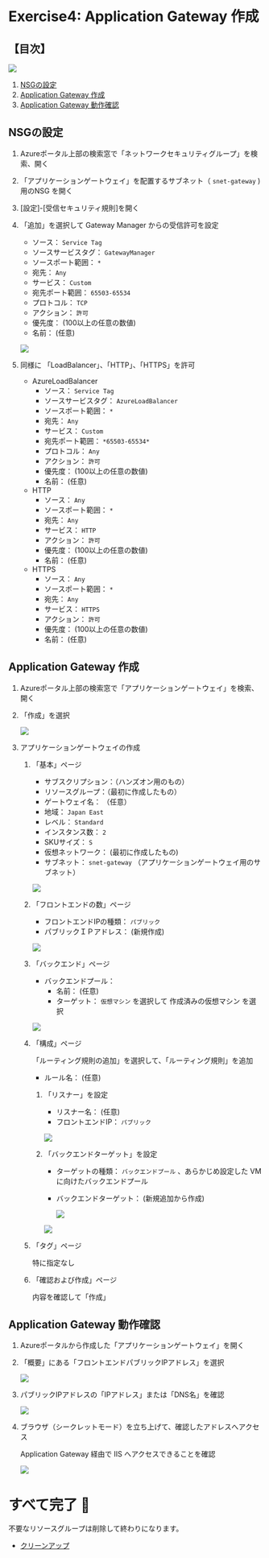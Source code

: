 # Exercise4: Application Gateway 作成

## 【目次】

![](images/ex04-0000-appgw.png)

1. [NSGの設定](#nsgの設定)
1. [Application Gateway 作成](#application-gateway-作成)
1. [Application Gateway 動作確認](#application-gateway-動作確認)


## NSGの設定

1. Azureポータル上部の検索窓で「ネットワークセキュリティグループ」を検索、開く

1. 「アプリケーションゲートウェイ」を配置するサブネット（ `snet-gateway` ) 用のNSG を開く

1. [設定]-[受信セキュリティ規則]を開く

1. 「追加」を選択して Gateway Manager からの受信許可を設定

    * ソース： `Service Tag`
    * ソースサービスタグ： `GatewayManager`
    * ソースポート範囲： `*`
    * 宛先： `Any`
    * サービス： `Custom`
    * 宛先ポート範囲： `65503-65534`
    * プロトコル： `TCP`
    * アクション： `許可`
    * 優先度： (100以上の任意の数値)
    * 名前： (任意)

    ![](images/ex04-0101-appgw.png)

1. 同様に 「LoadBalancer」、「HTTP」、「HTTPS」を許可

    * AzureLoadBalancer
        * ソース： `Service Tag`
        * ソースサービスタグ： `AzureLoadBalancer`
        * ソースポート範囲： `*`
        * 宛先： `Any`
        * サービス： `Custom`
        * 宛先ポート範囲： `*65503-65534*`
        * プロトコル： `Any`
        * アクション： `許可`
        * 優先度： (100以上の任意の数値)
        * 名前： (任意)
    * HTTP
        * ソース： `Any`
        * ソースポート範囲： `*`
        * 宛先： `Any`
        * サービス： `HTTP`
        * アクション： `許可`
        * 優先度： (100以上の任意の数値)
        * 名前： (任意)
    * HTTPS
        * ソース： `Any`
        * ソースポート範囲： `*`
        * 宛先： `Any`
        * サービス： `HTTPS`
        * アクション： `許可`
        * 優先度： (100以上の任意の数値)
        * 名前： (任意)

## Application Gateway 作成

1. Azureポータル上部の検索窓で「アプリケーションゲートウェイ」を検索、開く

1. 「作成」を選択

    ![](images/ex04-0201-appgw.png)

1. アプリケーションゲートウェイの作成

    1. 「基本」ページ

        * サブスクリプション：（ハンズオン用のもの）
        * リソースグループ：（最初に作成したもの）
        * ゲートウェイ名： （任意）
        * 地域： `Japan East`
        * レベル： `Standard`
        * インスタンス数： `2`
        * SKUサイズ： `S`
        * 仮想ネットワーク： (最初に作成したもの)
        * サブネット： `snet-gateway` （アプリケーションゲートウェイ用のサブネット）

        ![](images/ex04-0202-appgw.png)

    1. 「フロントエンドの数」ページ

        * フロントエンドIPの種類： `パブリック`
        * パブリックＩＰアドレス： (新規作成)

        ![](images/ex04-0203-appgw.png)

    1. 「バックエンド」ページ

        * バックエンドプール：
            * 名前： (任意)
            * ターゲット： `仮想マシン` を選択して 作成済みの仮想マシン を選択

        ![](images/ex04-0204-appgw.png)

    1. 「構成」ページ

        「ルーティング規則の追加」を選択して、「ルーティング規則」を追加

        * ルール名： (任意)

        1. 「リスナー」を設定

            * リスナー名： (任意)
            * フロントエンドIP： `パブリック`

            ![](images/ex04-0205-appgw.png)


        1. 「バックエンドターゲット」を設定

            * ターゲットの種類： `バックエンドプール` 、あらかじめ設定した VM に向けたバックエンドプール
            * バックエンドターゲット： (新規追加から作成)

                ![](images/ex04-0206-appgw.png)

            ![](images/ex04-0207-appgw.png)

    1. 「タグ」ページ

        特に指定なし

    1. 「確認および作成」ページ

        内容を確認して「作成」


## Application Gateway 動作確認

1. Azureポータルから作成した「アプリケーションゲートウェイ」を開く

1. 「概要」にある「フロントエンドパブリックIPアドレス」を選択

    ![](images/ex04-0301-appgw.png)

1. パブリックIPアドレスの「IPアドレス」または「DNS名」を確認

    ![](images/ex04-0302-appgw.png)


1. ブラウザ（シークレットモード）を立ち上げて、確認したアドレスへアクセス

    Application Gateway 経由で IIS へアクセスできることを確認

    ![](images/ex04-0303-appgw.png)



# すべて完了 🎉

不要なリソースグループは削除して終わりになります。

* [クリーンアップ](exercise99.md)
